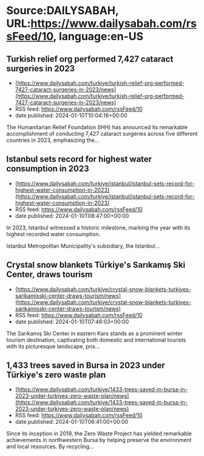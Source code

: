 # Source:DAILYSABAH, URL:https://www.dailysabah.com/rssFeed/10, language:en-US

## Turkish relief org performed 7,427 cataract surgeries in 2023
 - [https://www.dailysabah.com/turkiye/turkish-relief-org-performed-7427-cataract-surgeries-in-2023/news](https://www.dailysabah.com/turkiye/turkish-relief-org-performed-7427-cataract-surgeries-in-2023/news)
 - RSS feed: https://www.dailysabah.com/rssFeed/10
 - date published: 2024-01-10T10:04:16+00:00

The Humanitarian Relief Foundation (IHH) has announced its remarkable accomplishment of conducting 7,427 cataract surgeries across five different countries in 2023, emphasizing the...

## Istanbul sets record for highest water consumption in 2023
 - [https://www.dailysabah.com/turkiye/istanbul/istanbul-sets-record-for-highest-water-consumption-in-2023](https://www.dailysabah.com/turkiye/istanbul/istanbul-sets-record-for-highest-water-consumption-in-2023)
 - RSS feed: https://www.dailysabah.com/rssFeed/10
 - date published: 2024-01-10T08:47:00+00:00

In 2023, Istanbul witnessed a historic milestone, marking the year with its highest recorded water consumption.

Istanbul Metropolitan Municipality's subsidiary, the Istanbul...

## Crystal snow blankets Türkiye's Sarıkamış Ski Center, draws tourism
 - [https://www.dailysabah.com/turkiye/crystal-snow-blankets-turkiyes-sarikamisski-center-draws-tourism/news](https://www.dailysabah.com/turkiye/crystal-snow-blankets-turkiyes-sarikamisski-center-draws-tourism/news)
 - RSS feed: https://www.dailysabah.com/rssFeed/10
 - date published: 2024-01-10T07:46:03+00:00

The Sarıkamış Ski Center in eastern Kars stands as a prominent winter tourism destination, captivating both domestic and international tourists with its picturesque landscape, pris...

## 1,433 trees saved in Bursa in 2023 under Türkiye's zero waste plan
 - [https://www.dailysabah.com/turkiye/1433-trees-saved-in-bursa-in-2023-under-turkiyes-zero-waste-plan/news](https://www.dailysabah.com/turkiye/1433-trees-saved-in-bursa-in-2023-under-turkiyes-zero-waste-plan/news)
 - RSS feed: https://www.dailysabah.com/rssFeed/10
 - date published: 2024-01-10T06:41:00+00:00

Since its inception in 2019, the Zero Waste Project has yielded remarkable achievements in northwestern Bursa by helping preserve the environment and local resources. By recycling...

